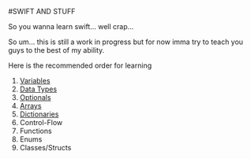 #SWIFT AND STUFF

So you wanna learn swift... well crap...

So um... this is still a work in progress but for now imma try to teach you guys to the best of my ability.

Here is the recommended order for learning

1. [Variables](https://github.com/lowell-code/iOS/blob/master/lessons/swift-basics/variables.md)
2. [Data Types](https://github.com/lowell-code/iOS/blob/master/lessons/swift-basics/data-types.md)
3. [Optionals](https://github.com/lowell-code/iOS/blob/master/lessons/swift-basics/optionals.md)
4. [Arrays](https://github.com/lowell-code/iOS/blob/master/lessons/swift-basics/arrays.md)
5. [Dictionaries](https://github.com/lowell-code/iOS/blob/master/lessons/swift-basics/dictionaries.md)
6. Control-Flow
7. Functions
8. Enums
9. Classes/Structs
